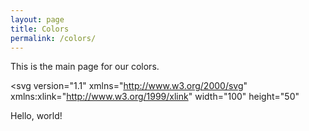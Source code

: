 ```yaml
---
layout: page
title: Colors
permalink: /colors/
---
```


This is the main page for our colors.


<?xml version="1.0" encoding="utf-8"?>
<svg version="1.1" 
     xmlns="http://www.w3.org/2000/svg"
     xmlns:xlink="http://www.w3.org/1999/xlink"
     width="100" height="50"
>
  <text font-size="16" x="10" y="20">
    <tspan fill="red">Hello</tspan>,
    <tspan fill="green">world</tspan>!
  </text>
</svg>


<svg class="icon blue icon-stop2"><use xlink:href="#icon-stop2"></use></svg>
<svg class="icon green icon-stop2"><use xlink:href="#icon-stop2"></use></svg>
<svg class="icon red icon-stop2"><use xlink:href="#icon-stop2"></use></svg>
<svg class="icon orange icon-stop2"><use xlink:href="#icon-stop2"></use></svg>
